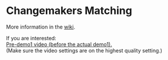 # Changemakers Matching

More information in the [wiki](https://github.com/jlmacle/changemakers-matchmaking_front-end/wiki).


If you are interested:
<br>
[Pre-demo1 video (before the actual demo1).](https://drive.google.com/file/d/1yn5wBAyGYbRM-hP_0neCqaahyX5ugiF1/view?usp=sharing)<br>
(Make sure the video settings are on the highest quality setting.)





